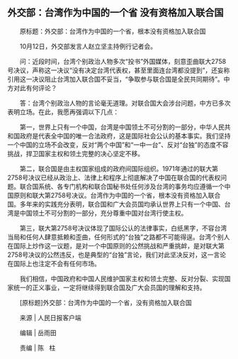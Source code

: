 ## 外交部：台湾作为中国的一个省 没有资格加入联合国
　　原标题：外交部：台湾作为中国的一个省，根本没有资格加入联合国

　　10月12日，外交部发言人赵立坚主持例行记者会。

　　问：近段时间，台湾个别政治人物多次“投书”外国媒体，刻意歪曲联大2758号决议，声称这一决议“没有决定台湾代表权，甚至里面连台湾都没提到”，还妄称引用这一决议阻止台湾加入联合国不妥当，“争取参与联合国是全民共同期待”。中方对此有何评论？

　　答：台湾个别‍‍政治人物的言论毫无道理。对联合国大会涉台问题，中方已多次表明立场。在此，我愿再强调以下几点：

　　第一，世界上只有一个中国，台湾是中国领土不可分割的一部分，中华人民共和国政府是代表全中国的唯一合法政府，这是国际社会公认的基本事实。我们坚持一个中国的立场不会改变，反对“两个中国”和“一中一台”、反对“台独”的态度不容挑战，捍卫国家主权和领土完整的决心坚定不移。

　　第二，联合国是由主权国家组成的政府间国际组织。1971年通过的联大第2758号决议已经从政治上、法律上和程序上彻底解决了中国在联合国的代表权问题。联合国系统、各专门机构和联合国秘书处任何涉及台湾的事务均应遵循一个中国原则和联大第2758号决议。台湾作为中国的一个省，根本没有资格加入联合国。多年来的实践充分表明，联合国和广大会员国均承认世界上只有一个中国、台湾是中国领土不可分割的一部分，充分尊重中国对台湾行使主权。

　　第三，联大第2758号决议体现了国际公认的法律事实，白纸黑字，不容台湾当局和任何人肆意抵赖和歪曲，任何形式的“台独”之路都不可能得逞。台湾个别人在国际上炒作这一议题，是对一个中国原则的公然挑战和严重挑衅，是对联大第2758号决议的公然违反，也是典型的“台独”言论，我们对此坚决反对，这一言论在国际上也注定不会有任何市场。

　　我们相信，中国政府和中国人民维护国家主权和领土完整、反对分裂、实现国家统一的正义事业，一定将继续得到联合国及广大会员国的理解和支持。

　　[原标题]外交部：台湾作为中国的一个省，没有资格加入联合国

　　来源 | 人民日报客户端

　　编辑 | 岳雨田

　　责编 | 陈   柱

